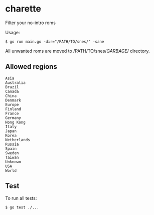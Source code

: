 # charette

Filter your no-intro roms

Usage:

    $ go run main.go -dir="/PATH/TO/snes/" -sane

All unwanted roms are moved to /PATH/TO/snes/_GARBAGE_/ directory.

## Allowed regions

    Asia
    Australia
    Brazil
    Canada
    China
    Denmark
    Europe
    Finland
    France
    Germany
    Hong Kong
    Italy
    Japan
    Korea
    Netherlands
    Russia
    Spain
    Sweden
    Taiwan
    Unknown
    USA
    World

## Test

To run all tests:

    $ go test ./...
